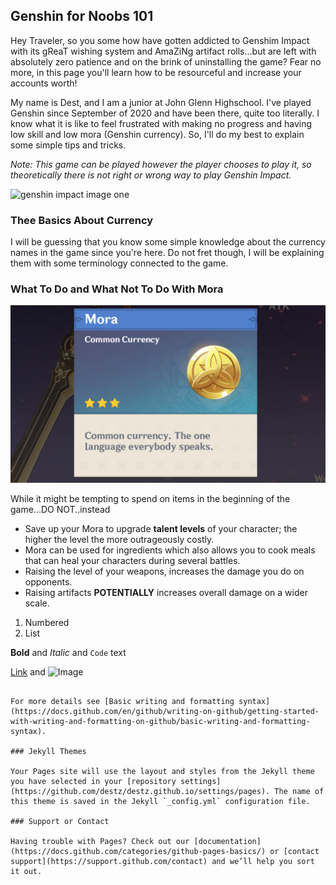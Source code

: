 ## Genshin for Noobs 101

Hey Traveler, so you some how have gotten addicted to Genshim Impact with its gReaT wishing system and AmaZiNg artifact rolls...but are left with absolutely zero patience and on the brink of uninstalling the game? Fear no more, in this page you'll learn how to be resourceful and increase your accounts worth!

My name is Dest, and I am a junior at John Glenn Highschool. I've played Genshin since September of 2020 and have been there, quite too literally. I know what it is like to feel frustrated with making no progress and having low skill and low mora (Genshin currency). So, I'll do my best to explain some simple tips and tricks. 

*Note: This game can be played however the player chooses to play it, so theoretically there is not right or wrong way to play Genshin Impact.*

![genshin impact image one ](https://user-images.githubusercontent.com/106105964/169901950-dd09d0b2-b68e-4296-ae83-ae962f1f1ef1.jpeg)

### Thee Basics About Currency

I will be guessing that you know some simple knowledge about the currency names in the game since you're here. Do not fret though, I will be explaining them with some terminology connected to the game.

### What To Do and What Not To Do With Mora

![mora imgage](https://github.com/destz/destz.github.io/blob/main/What-is-the-value-of-Mora-Genshin-Impact.jpeg)

While it might be tempting to spend on items in the beginning of the game...DO NOT..instead
- Save up your Mora to upgrade **talent levels**
 of your character; the higher the level the more outrageously costly.
- Mora can be used for ingredients which also allows you to cook meals that can heal your characters during several battles.
- Raising the level of your weapons, increases the damage you do on opponents.
- Raising artifacts **POTENTIALLY** increases overall damage on a wider scale.

1. Numbered
2. List

**Bold** and _Italic_ and `Code` text

[Link](url) and ![Image](src)
```

For more details see [Basic writing and formatting syntax](https://docs.github.com/en/github/writing-on-github/getting-started-with-writing-and-formatting-on-github/basic-writing-and-formatting-syntax).

### Jekyll Themes

Your Pages site will use the layout and styles from the Jekyll theme you have selected in your [repository settings](https://github.com/destz/destz.github.io/settings/pages). The name of this theme is saved in the Jekyll `_config.yml` configuration file.

### Support or Contact

Having trouble with Pages? Check out our [documentation](https://docs.github.com/categories/github-pages-basics/) or [contact support](https://support.github.com/contact) and we’ll help you sort it out.
